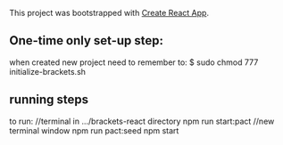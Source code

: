 This project was bootstrapped with [Create React App](https://github.com/facebook/create-react-app).

## One-time only set-up step:

when created new project need to remember to:
  $ sudo chmod 777 initialize-brackets.sh


## running steps
to run:
//terminal in .../brackets-react directory
npm run start:pact
//new terminal window
npm run pact:seed
npm start
